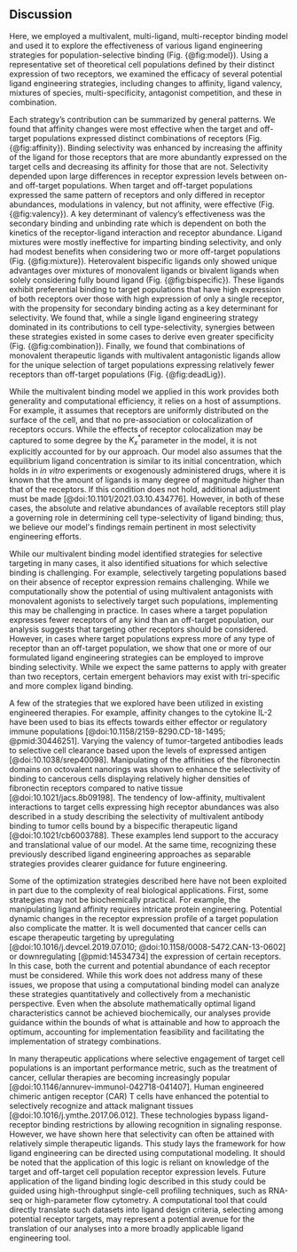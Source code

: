 ## Discussion

<!-- Summary. -->

Here, we employed a multivalent, multi-ligand, multi-receptor binding model and used it to explore the effectiveness of various ligand engineering strategies for population-selective binding (Fig. {@fig:model}). Using a representative set of theoretical cell populations defined by their distinct expression of two receptors, we examined the efficacy of several potential ligand engineering strategies, including changes to affinity, ligand valency, mixtures of species, multi-specificity, antagonist competition, and these in combination.

Each strategy’s contribution can be summarized by general patterns. We found that affinity changes were most effective when the target and off-target populations expressed distinct combinations of receptors (Fig. {@fig:affinity}). Binding selectivity was enhanced by increasing the affinity of the ligand for those receptors that are more abundantly expressed on the target cells and decreasing its affinity for those that are not. Selectivity depended upon large differences in receptor expression levels between on- and off-target populations. When target and off-target populations expressed the same pattern of receptors and only differed in receptor abundances, modulations in valency, but not affinity, were effective (Fig. {@fig:valency}). A key determinant of valency’s effectiveness was the secondary binding and unbinding rate which is dependent on both the kinetics of the receptor-ligand interaction and receptor abundance. Ligand mixtures were mostly ineffective for imparting binding selectivity, and only had modest benefits when considering two or more off-target populations (Fig. {@fig:mixture}). Heterovalent bispecific ligands only showed unique advantages over mixtures of monovalent ligands or bivalent ligands when solely considering fully bound ligand (Fig. {@fig:bispecific}). These ligands exhibit preferential binding to target populations that have high expression of both receptors over those with high expression of only a single receptor, with the propensity for secondary binding acting as a key determinant for selectivity. We found that, while a single ligand engineering strategy dominated in its contributions to cell type-selectivity, synergies between these strategies existed in some cases to derive even greater specificity (Fig. {@fig:combination}). Finally, we found that combinations of monovalent therapeutic ligands with multivalent antagonistic ligands allow for the unique selection of target populations expressing relatively fewer receptors than off-target populations (Fig. {@fig:deadLig}).

While the multivalent binding model we applied in this work provides both generality and computational efficiency, it relies on a host of assumptions. For example, it assumes that receptors are uniformly distributed on the surface of the cell, and that no pre-association or colocalization of receptors occurs. While the effects of receptor colocalization may be captured to some degree by the $K_x^*$​ parameter in the model, it is not explicitly accounted for by our approach. Our model also assumes that the equilibrium ligand concentration is similar to its initial concentration, which holds in *in vitro* experiments or exogenously administered drugs, where it is known that the amount of ligands is many degree of magnitude higher than that of the receptors. If this condition does not hold, additional adjustment must be made [@doi:10.1101/2021.03.10.434776]. However, in both of these cases, the absolute and relative abundances of available receptors still play a governing role in determining cell type-selectivity of ligand binding; thus, we believe our model's findings remain pertinent in most selectivity engineering efforts.

<!-- No strategies for NOT relationships. -->

While our multivalent binding model identified strategies for selective targeting in many cases, it also identified situations for which selective binding is challenging. For example, selectively targeting populations based on their absence of receptor expression remains challenging. While we computationally show the potential of using multivalent antagonists with monovalent agonists to selectively target such populations, implementing this may be challenging in practice. In cases where a target population expresses fewer receptors of any kind than an off-target population, our analysis suggests that targeting other receptors should be considered. However, in cases where target populations express more of any type of receptor than an off-target population, we show that one or more of our formulated ligand engineering strategies can be employed to improve binding selectivity. While we expect the same patterns to apply with greater than two receptors, certain emergent behaviors may exist with tri-specific and more complex ligand binding.

<!-- A number of strategies are already employed. -->

A few of the strategies that we explored have been utilized in existing engineered therapies. For example, affinity changes to the cytokine IL-2 have been used to bias its effects towards either effector or regulatory immune populations [@doi:10.1158/2159-8290.CD-18-1495; @pmid:30446251]. Varying the valency of tumor-targeted antibodies leads to selective cell clearance based upon the levels of expressed antigen [@doi:10.1038/srep40098]. Manipulating of the affinities of the fibronectin domains on octovalent nanorings was shown to enhance the selectivity of binding to cancerous cells displaying relatively higher densities of fibronectin receptors compared to native tissue [@doi:10.1021/jacs.8b09198]. The tendency of low-affinity, multivalent interactions to target cells expressing high receptor abundances was also described in a study describing the selectivity of multivalent antibody binding to tumor cells bound by a bispecific therapeutic ligand [@doi:10.1021/cb6003788]. These examples lend support to the accuracy and translational value of our model. At the same time, recognizing these previously described ligand engineering approaches as separable strategies provides clearer guidance for future engineering.

<!-- Still need to implement others. -->

Some of the optimization strategies described here have not been exploited in part due to the complexity of real biological applications. First, some strategies may not be biochemically practical. For example, the manipulating ligand affinity requires intricate protein engineering. Potential dynamic changes in the receptor expression profile of a target population also complicate the matter. It is well documented that cancer cells can escape therapeutic targeting by upregulating [@doi:10.1016/j.devcel.2019.07.010; @doi:10.1158/0008-5472.CAN-13-0602] or downregulating [@pmid:14534734] the expression of certain receptors. In this case, both the current and potential abundance of each receptor must be considered. While this work does not address many of these issues, we propose that using a computational binding model can analyze these strategies quantitatively and collectively from a mechanistic perspective. Even when the absolute mathematically optimal ligand characteristics cannot be achieved biochemically, our analyses provide guidance within the bounds of what is attainable and how to approach the optimum, accounting for implementation feasibility and facilitating the implementation of strategy combinations.

<!-- Impressive range of logic can be built without cells involved. -->

In many therapeutic applications where selective engagement of target cell populations is an important performance metric, such as the treatment of cancer, cellular therapies are becoming increasingly popular [@doi:10.1146/annurev-immunol-042718-041407]. Human engineered chimeric antigen receptor (CAR) T cells have enhanced the potential to selectively recognize and attack malignant tissues [@doi:10.1016/j.ymthe.2017.06.012]. These technologies bypass ligand-receptor binding restrictions by allowing recognition in signaling response. However, we have shown here that selectivity can often be attained with relatively simple therapeutic ligands. This study lays the framework for how ligand engineering can be directed using computational modeling. It should be noted that the application of this logic is reliant on knowledge of the target and off-target cell population receptor expression levels. Future application of the ligand binding logic described in this study could be guided using high-throughput single-cell profiling techniques, such as RNA-seq or high-parameter flow cytometry. A computational tool that could directly translate such datasets into ligand design criteria, selecting among potential receptor targets, may represent a potential avenue for the translation of our analyses into a more broadly applicable ligand engineering tool.

